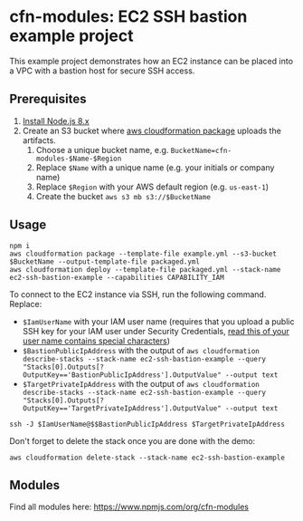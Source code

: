 # cfn-modules: EC2 SSH bastion example project

This example project demonstrates how an EC2 instance can be placed into a VPC with a bastion host for secure SSH access.

## Prerequisites

1. [Install Node.js 8.x](https://nodejs.org/)
2. Create an S3 bucket where [aws cloudformation package](https://docs.aws.amazon.com/cli/latest/reference/cloudformation/package.html) uploads the artifacts.
    1. Choose a unique bucket name, e.g. `BucketName=cfn-modules-$Name-$Region`
    2. Replace `$Name` with a unique name (e.g. your initials or company name)
    3. Replace `$Region` with your AWS default region (e.g. `us-east-1`)
    4. Create the bucket `aws s3 mb s3://$BucketName`

## Usage

```
npm i
aws cloudformation package --template-file example.yml --s3-bucket $BucketName --output-template-file packaged.yml
aws cloudformation deploy --template-file packaged.yml --stack-name ec2-ssh-bastion-example --capabilities CAPABILITY_IAM
```

To connect to the EC2 instance via SSH, run the following command. Replace:
* `$IamUserName` with your IAM user name (requires that you upload a public SSH key for your IAM user under Security Credentials, [read this of your user name contains special characters](https://github.com/widdix/aws-ec2-ssh#iam-user-names-and-linux-user-names))
* `$BastionPublicIpAddress` with the output of `aws cloudformation describe-stacks --stack-name ec2-ssh-bastion-example --query "Stacks[0].Outputs[?OutputKey=='BastionPublicIpAddress'].OutputValue" --output text`
* `$TargetPrivateIpAddress` with the output of `aws cloudformation describe-stacks --stack-name ec2-ssh-bastion-example --query "Stacks[0].Outputs[?OutputKey=='TargetPrivateIpAddress'].OutputValue" --output text`

```
ssh -J $IamUserName@$$BastionPublicIpAddress $TargetPrivateIpAddress
```

Don't forget to delete the stack once you are done with the demo:

```
aws cloudformation delete-stack --stack-name ec2-ssh-bastion-example
```

## Modules

Find all modules here: https://www.npmjs.com/org/cfn-modules
